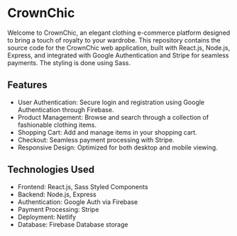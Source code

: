 # CrownChic

Welcome to CrownChic, an elegant clothing e-commerce platform designed to bring a touch of royalty to your wardrobe. This repository contains the source code for the CrownChic web application, built with React.js, Node.js, Express, and integrated with Google Authentication and Stripe for seamless payments. The styling is done using Sass.

## Features

-   User Authentication: Secure login and registration using Google Authentication through Firebase.
-   Product Management: Browse and search through a collection of fashionable clothing items.
-   Shopping Cart: Add and manage items in your shopping cart.
-   Checkout: Seamless payment processing with Stripe.
-   Responsive Design: Optimized for both desktop and mobile viewing.

## Technologies Used

-   Frontend: React.js, Sass Styled Components
-   Backend: Node.js, Express
-   Authentication: Google Auth via Firebase
-   Payment Processing: Stripe
-   Deployment: Netlify
-   Database: Firebase Database storage
